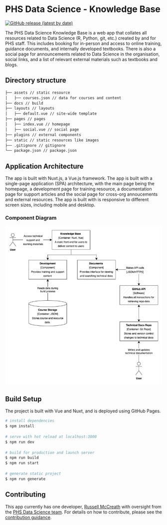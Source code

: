 # PHS Data Science - Knowledge Base

[![GitHub release (latest by
date)](https://img.shields.io/github/v/release/Public-Health-Scotland/knowledge-base)](https://github.com/Public-Health-Scotland/knowledge-base/releases/latest)

The PHS Data Science Knowledge Base is a web app that collates all resources related to Data Science (R, Python, git, etc.) created by and for PHS staff. This includes booking for in-person and access to online training, guidance documents, and internally developed textbooks. There is also a social page for announcements related to Data Science in the organisation, social links, and a list of relevant external materials such as textbooks and blogs.

## Directory structure

```markdown
├── assets // static resource
│   ├── courses.json // data for courses and content
├── docs // build 
├── layouts // layouts
│   ├── default.vue // site-wide template
├── pages // pages
│   ├── index.vue // homepage
│   ├── social.vue // social page
├── plugins // external components
├── static // static resources like images
├── .gitignore // gitignore
└── package.json // package.json
```

## Application Architecture

The app is built with Nuxt.js, a Vue.js framework. The app is built with a single-page application (SPA) architecture, with the main page being the homepage, a development page for training resource, a documentation page for support articles and the social page for cross-org annoucements and external resources. The app is built with is responsive to different screen sizes, including mobile and desktop.

### Component Diagram

![Component Diagram](./static/component_diagram.png)

## Build Setup

The project is built with Vue and Nuxt, and is deployed using GitHub Pages.

```bash
# install dependencies
$ npm install

# serve with hot reload at localhost:3000
$ npm run dev

# build for production and launch server
$ npm run build
$ npm run start

# generate static project
$ npm run generate
```

## Contributing

This app currently has one developer, [Russell McCreath](https://github.com/rmccreath) with oversight from the [PHS Data Science team](mailto:phs.datascience@phs.scot). For details on how to contribute, please see the [contribution guidance](https://github.com/Public-Health-Scotland/knowledge-base/blob/master/CONTRIBUTING.md).
